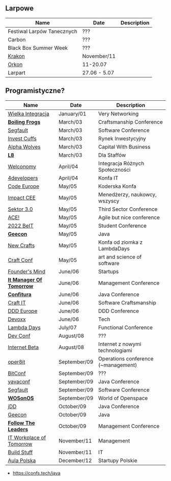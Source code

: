 ## Larpowe

 | Name                                      | Date         | Description |
 |-------------------------------------------|--------------|-------------|
 | Festiwal Larpów Tanecznych                | ???          |             |
 | Carbon                                    | ???          |             |
 | Black Box Summer Week                     | ???          |             |
 | [Krakon](https://krak-on.info/index.html) | November/11  |             |
 | [Orkon](https://www.orkon.org/)           | 11-20.07     |             |
 | Larpart                                   | 27.06 - 5.07 |             |

## Programistyczne?

 | Name                                                             | Date         | Description                         |
 |------------------------------------------------------------------|--------------|-------------------------------------|
 | [Wielka Integracja](https://wielkaintegracja.pl/)                | January/01   | Very Networking                     |
 | [**Boiling Frogs**](https://2023.boilingfrogs.pl/)               | March/03     | Craftsmanship Conference            |
 | [Segfault](https://segfault.events/unconference2023wiosna/)      | March/03     | Software Conference                 |
 | [Invest Cuffs](https://investcuffs.pl/)                          | March/03     | Rynek Inwestycyjny                  |
 | [Alpha Wolves](https://alpha.wolvessummit.com/)                  | March/03     | Capital With Business               |
 | [**L8**](https://l8conf.com/)                                        | March/03     | Dla Staffów                         |
 | [Welconomy](https://welconomy.pl/)                               | April/04     | Integracja Różnych Społeczności     |
 | [4developers](https://4developers.org.pl/)                   | April/04     | Konfa IT                            |
 | [Code Europe](codeeurope.pl)                                     | May/05       | Koderska Konfa                      |
 | [Impact CEE](https://impactcee.com/)                             | May/05       | Menedżerzy, naukowcy, wszyscy       |
 | [Sektor 3.0](https://sektor3-0.pl/en/)                           | May/05       | Third Sector Conference             |
 | [ACE!](https://aceconf.com/home)                                 | May/05       | Agile but nice conference           |
 | [2022 BeIT](https://www.facebook.com/events/341917417759919)     | May/05       | Student Conference                  |
 | [**Geecon**](http://www.geecon.org/)                             | May/05       | Java                                |
 | [New Crafts](https://ncrafts.io/)                                | May/05       | Konfa od ziomka z LambdaDays        |
 | [Craft Conf](https://craft-conf.com/2025)                        | May/05       | art and science of software         |
 | [Founder's Mind](https://foundersmind.pl)                        | June/06      | Startups                            |
 | [**It Manager Of Tomorrow**](https://www.itmtconf.com/)          | June/06      | Management Conference               |
 | [**Confitura**](https://2022.confitura.pl/)                      | June/06      | Java Conference                     |
 | [Craft IT](https://craft-it.pl/)                                 | June/06      | Software Craftsmanship              |
 | [DDD Europe](https://2022.dddeurope.com/)                        | June/06      | DDD Conference                      |
 | [Devoxx](https://devoxx.pl/)                                     | June/06      | Tech                                |
 | [Lambda Days](https://www.lambdadays.org/)                       | July/07      | Functional Conference               |
 | [Dev Conf](https://devconf.pl/)                                  | August/08    | ???                                 |
 | [Internet Beta](https://www.internetbeta.pl/)                    | August/08    | Internet z nowymi technologiami     |
 | [oper8it](https://oper8it.letsmanageit.pl/)                      | September/09 | Operations conference (~management) |
 | [BitConf](https://bitconf.pl/)                                   | September/09 | ???                                 |
 | [yavaconf](https://yavaconf.com/)                                | September/09 | Java Conference                     |
 | [Segfault](https://segfault.events/unconference2022/)            | September/09 | Software Conference                 |
 | [**WOSonOS**](https://wosonos2024.istanbul/)                     | September/09 | World of Openspace                  |
 | [jDD](https://jdd.org.pl/)                                       | October/09   | Java Conference                     |
 | [Geecon](http://www.geecon.org/)                                 | October/09   | Java                                |
 | [**Follow The Leaders**](https://events.proprogressio.pl/)       | October/09   | Management Conference               |
 | [IT Workplace of Tomorrow](https://itworkplace.letsmanageit.pl/) | November/11  | Management                          |
 | [Build Stuff](https://www.buildstuff.events/)                    | November/11  | IT                                  |
 | [Aula Polska](https://aulapolska.pl/)                            | December/12  | Startupy Polskie                    |

- https://confs.tech/java
